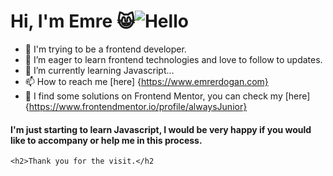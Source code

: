 # Hi, I'm Emre :smile_cat:![Hello](https://images.app.goo.gl/qwgFAc3txyfEv8tk7)



- 👋 I'm trying to be a frontend developer. 
- 👀 I’m eager to learn frontend technologies and love to follow to updates.
- 🌱 I’m currently learning Javascript...
- 📫 How to reach me [here] {https://www.emrerdogan.com}
- 🎯 I find some solutions on Frontend Mentor, you can check my [here] {https://www.frontendmentor.io/profile/alwaysJunior}

#### I'm just starting to learn Javascript, I would be very happy if you would like to accompany or help me in this process.

`<h2>Thank you for the visit.</h2`
